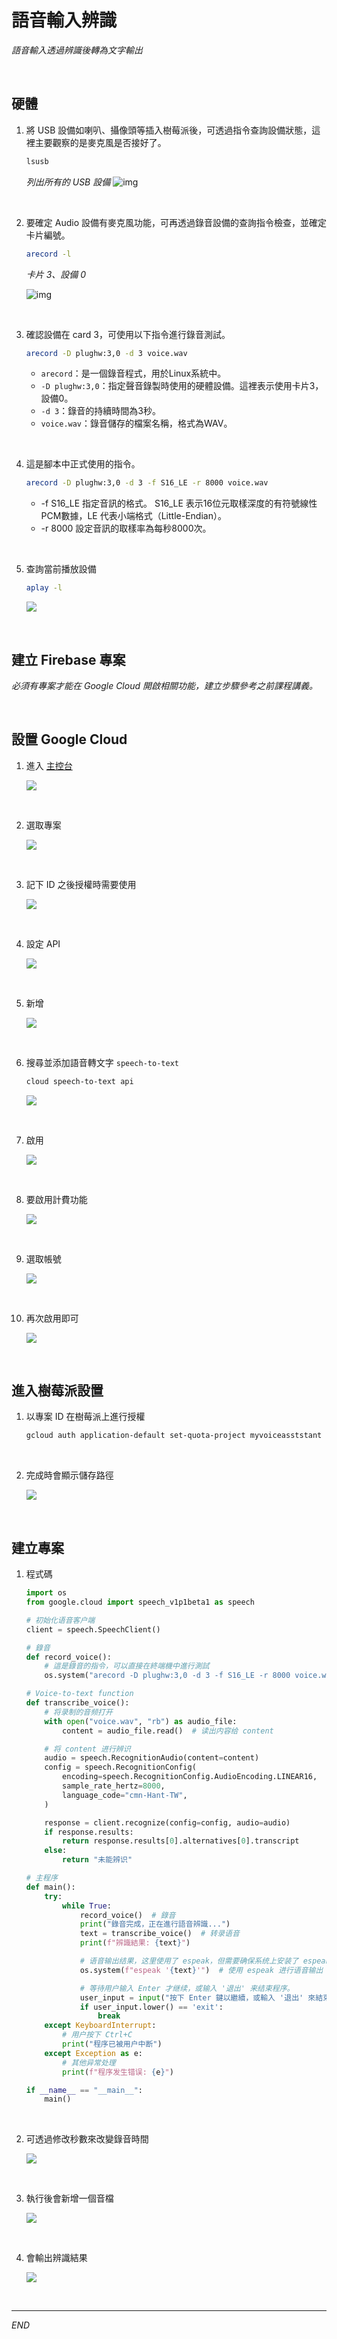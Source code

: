 # 語音輸入辨識

_語音輸入透過辨識後轉為文字輸出_

<br>

## 硬體

1. 將 USB 設備如喇叭、攝像頭等插入樹莓派後，可透過指令查詢設備狀態，這裡主要觀察的是麥克風是否接好了。

   ```bash
   lsusb
   ```

   _列出所有的 USB 設備_
   ![img](images/img_30.png)

<br>

2. 要確定 Audio 設備有麥克風功能，可再透過錄音設備的查詢指令檢查，並確定卡片編號。

   ```bash
   arecord -l
   ```
    
    _卡片 3、設備 0_
   
   ![img](images/img_01.png)

<br>

3. 確認設備在 card 3，可使用以下指令進行錄音測試。

   ```bash
   arecord -D plughw:3,0 -d 3 voice.wav
   ```

   - `arecord`：是一個錄音程式，用於Linux系統中。
   - `-D plughw:3,0`：指定聲音錄製時使用的硬體設備。這裡表示使用卡片3，設備0。
   - `-d 3`：錄音的持續時間為3秒。
   - `voice.wav`：錄音儲存的檔案名稱，格式為WAV。

<br>

4. 這是腳本中正式使用的指令。

   ```bash
   arecord -D plughw:3,0 -d 3 -f S16_LE -r 8000 voice.wav
   ```

   - -f S16_LE	指定音訊的格式。 S16_LE 表示16位元取樣深度的有符號線性PCM數據，LE 代表小端格式（Little-Endian）。
   - -r 8000	設定音訊的取樣率為每秒8000次。

<br>

5. 查詢當前播放設備

   ```bash
   aplay -l
   ```

   ![](images/img_31.png)

<br>

## 建立 Firebase 專案

_必須有專案才能在 Google Cloud 開啟相關功能，建立步驟參考之前課程講義。_

<br>

## 設置 Google Cloud

1. 進入 [主控台](https://cloud.google.com/?hl=zh-TW)

   ![](images/img_02.png)

<br>

2. 選取專案

   ![](images/img_03.png)

<br>

3. 記下 ID 之後授權時需要使用

   ![](images/img_11.png)

<br>

4. 設定 API

   ![](images/img_04.png)

<br>

5. 新增

   ![](images/img_05.png)

<br>

6. 搜尋並添加語音轉文字 `speech-to-text`

   ```txt
   cloud speech-to-text api
   ```

   ![](images/img_06.png)

<br>

7. 啟用

   ![](images/img_07.png)

<br>

8. 要啟用計費功能

   ![](images/img_08.png)

<br>

9. 選取帳號

   ![](images/img_09.png)

<br>

10. 再次啟用即可

    ![](images/img_10.png)

<br>

## 進入樹莓派設置

1. 以專案 ID 在樹莓派上進行授權

   ```bash
   gcloud auth application-default set-quota-project myvoiceasststant
   ```

<br>

2. 完成時會顯示儲存路徑

   ![](images/img_12.png)

<br>

## 建立專案

1. 程式碼

   ```python
   import os
   from google.cloud import speech_v1p1beta1 as speech

   # 初始化语音客户端
   client = speech.SpeechClient()

   # 錄音
   def record_voice():
       # 這是錄音的指令，可以直接在終端機中進行測試
       os.system("arecord -D plughw:3,0 -d 3 -f S16_LE -r 8000 voice.wav")

   # Voice-to-text function
   def transcribe_voice():
       # 将录制的音频打开
       with open("voice.wav", "rb") as audio_file:
           content = audio_file.read()  # 读出内容给 content

       # 将 content 进行辨识
       audio = speech.RecognitionAudio(content=content)
       config = speech.RecognitionConfig(
           encoding=speech.RecognitionConfig.AudioEncoding.LINEAR16,
           sample_rate_hertz=8000,
           language_code="cmn-Hant-TW",
       )

       response = client.recognize(config=config, audio=audio)
       if response.results:
           return response.results[0].alternatives[0].transcript
       else:
           return "未能辨识"

   # 主程序
   def main():
       try:
           while True:
               record_voice()  # 錄音
               print("錄音完成，正在進行語音辨識...")
               text = transcribe_voice()  # 转录语音
               print(f"辨識結果: {text}")

               # 语音输出结果，这里使用了 espeak，但需要确保系统上安装了 espeak
               os.system(f"espeak '{text}'")  # 使用 espeak 进行语音输出

               # 等待用户输入 Enter 才继续，或输入 '退出' 来结束程序。
               user_input = input("按下 Enter 鍵以繼續，或輸入 '退出' 來結束程序。")
               if user_input.lower() == 'exit':
                   break
       except KeyboardInterrupt:
           # 用户按下 Ctrl+C
           print("程序已被用户中断")
       except Exception as e:
           # 其他异常处理
           print(f"程序发生错误: {e}")

   if __name__ == "__main__":
       main()
   ```

<br>

2. 可透過修改秒數來改變錄音時間

   ![](images/img_13.png)

<br>

3. 執行後會新增一個音檔

   ![](images/img_14.png)

<br>

4. 會輸出辨識結果

   ![](images/img_15.png)

<br>

---

_END_
